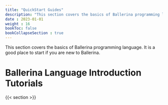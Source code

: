 ```yaml
---
title: "QuickStart Guides"
description: "This section covers the basics of Ballerina programming language. It is a good place to start if you are new to Ballerina."
date : 2023-01-01
weight : 16
bookToc: false
bookCollapseSection : true
---
```

This section covers the basics of Ballerina programming language. It is a good place to start if you are new to Ballerina.

<!--more-->

# Ballerina Language Introduction Tutorials

{{< section >}}